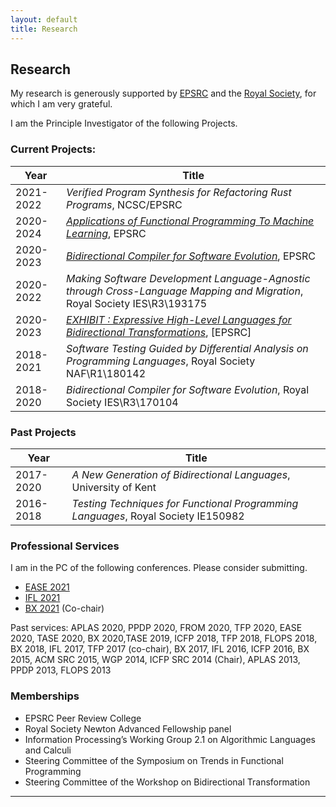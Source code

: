 ```yaml
---
layout: default
title: Research
---
```

## Research

My research is generously supported by [EPSRC](https://epsrc.ukri.org/) and the [Royal Society](https://royalsociety.org/), for which I am very grateful. 

I am the Principle Investigator of the following Projects. 

### Current Projects: 

Year | Title 
-----|-----------
2021-2022 | *Verified Program Synthesis for Refactoring Rust Programs*, NCSC/EPSRC
2020-2024 | [*Applications of Functional Programming To Machine Learning*](https://gtr.ukri.org/projects?ref=studentship-2326453#/tabOverview), EPSRC
2020-2023 | [*Bidirectional Compiler for Software Evolution*](https://gtr.ukri.org/projects?ref=studentship-2268785), EPSRC
2020-2022 | *Making Software Development Language-Agnostic through Cross-Language Mapping and Migration*, Royal Society IES\R3\193175 
2020-2023 | [*EXHIBIT : Expressive High-Level Languages for Bidirectional Transformations*](https://gow.epsrc.ukri.org/NGBOViewGrant.aspx?GrantRef=EP/T008911/1), [EPSRC]
2018-2021 | *Software Testing Guided by Differential Analysis on Programming Languages*, Royal Society NAF\R1\180142 
2018-2020 | *Bidirectional Compiler for Software Evolution*, Royal Society IES\R3\170104


### Past Projects

Year | Title 
---|-----------
2017-2020 | *A New Generation of Bidirectional Languages*, University of Kent
2016-2018 | *Testing Techniques for Functional Programming Languages*, Royal Society IE150982  

### Professional Services

I am in the PC of the following conferences. Please consider submitting. 

* [EASE 2021](https://www.ntnu.edu/ease2021)
* [IFL 2021](https://ifl21.cs.ru.nl/)
* [BX 2021](http://bx-community.wikidot.com/bx2021:home) (Co-chair)

Past services: APLAS 2020, PPDP 2020, FROM 2020, TFP 2020, EASE 2020, TASE 2020, BX 2020,TASE 2019, ICFP 2018, TFP 2018, FLOPS 2018, BX 2018, IFL 2017, TFP 2017 (co-chair), BX 2017, IFL 2016, ICFP 2016, BX 2015, ACM SRC 2015, WGP 2014, ICFP SRC 2014 (Chair), APLAS 2013, PPDP 2013, FLOPS 2013

### Memberships

* EPSRC Peer Review College 
* Royal Society Newton Advanced Fellowship panel
* Information Processing’s Working Group 2.1 on Algorithmic Languages and Calculi
* Steering Committee of the Symposium on Trends in Functional Programming
* Steering Committee of the Workshop on Bidirectional Transformation

---
